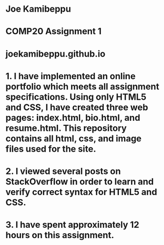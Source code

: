 # Joe Kamibeppu
# COMP20 Assignment 1

# joekamibeppu.github.io

# 1. I have implemented an online portfolio which meets all assignment specifications. Using only HTML5 and CSS, I have created three web pages: index.html, bio.html, and resume.html. This repository contains all html, css, and image files used for the site.

# 2. I viewed several posts on StackOverflow in order to learn and verify correct syntax for HTML5 and CSS.

# 3. I have spent approximately 12 hours on this assignment.